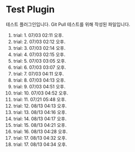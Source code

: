 # Test Plugin

테스트 플러그인입니다. Git Pull 테스트를 위해 작성된 파일입니다.

1. trial: 1. 07/03 02:11 오후.
1. trial: 2. 07/03 02:12 오후.
1. trial: 3. 07/03 02:14 오후.
1. trial: 4. 07/03 02:15 오후.
1. trial: 5. 07/03 03:05 오후.
1. trial: 6. 07/03 03:07 오후.
1. trial: 7. 07/03 04:11 오후.
1. trial: 8. 07/03 04:13 오후.
1. trial: 9. 07/03 04:51 오후.
1. trial: 10. 07/03 04:52 오후.
1. trial: 11. 07/21 05:48 오후.
1. trial: 12. 08/13 04:13 오후.
1. trial: 13. 08/13 04:16 오후.
1. trial: 14. 08/13 04:17 오후.
1. trial: 15. 08/13 04:21 오후.
1. trial: 16. 08/13 04:28 오후.
1. trial: 17. 08/13 04:32 오후.
1. trial: 17. 08/13 04:34 오후.
